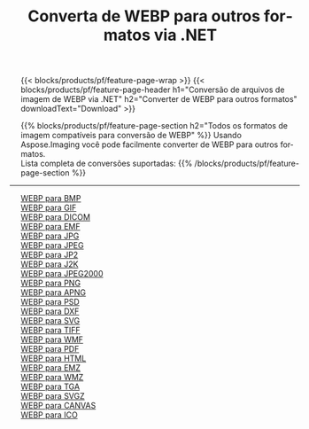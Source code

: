 ﻿---
title: Converta de WEBP para outros formatos via .NET 
weight: 3920
url: /pt/net/conversion/from/webp 
lang: pt
langdirlevel: 2
locales: zh-hans,ja,it,ru,de,es,fr,nl,id,lt,pl,pt,vi,tr,ko,zh-hant,ar,hi,th,sv,cs,uk,he
description: Usando Aspose.Imaging você pode facilmente converter de WEBP para outros formatos
---

{{< blocks/products/pf/feature-page-wrap >}}
{{< blocks/products/pf/feature-page-header h1="Conversão de arquivos de imagem de WEBP via .NET" h2="Converter de WEBP para outros formatos" downloadText="Download" >}}


{{% blocks/products/pf/feature-page-section  h2="Todos os formatos de imagem compatíveis para conversão de WEBP" %}}
Usando Aspose.Imaging você pode facilmente converter de WEBP para outros formatos.
<br/>
Lista completa de conversões suportadas:
{{% /blocks/products/pf/feature-page-section %}}
<div class="container-fluid productfamilypage bg-gray">
    <div class="convertypes bg-gray agp-content section">
        <div class="container">
		<hr style="margin-left:-20px;"/>
		<div class="row other-converters">
		    <div class='col-md-2 other-converter remove-lp remove-rp'><a href="/imaging/pt/net/conversion/webp-to-bmp" >WEBP para BMP</a></div><div class='col-md-2 other-converter remove-lp remove-rp'><a href="/imaging/pt/net/conversion/webp-to-gif" >WEBP para GIF</a></div><div class='col-md-2 other-converter remove-lp remove-rp'><a href="/imaging/pt/net/conversion/webp-to-dicom" >WEBP para DICOM</a></div><div class='col-md-2 other-converter remove-lp remove-rp'><a href="/imaging/pt/net/conversion/webp-to-emf" >WEBP para EMF</a></div><div class='col-md-2 other-converter remove-lp remove-rp'><a href="/imaging/pt/net/conversion/webp-to-jpg" >WEBP para JPG</a></div><div class='col-md-2 other-converter remove-lp remove-rp'><a href="/imaging/pt/net/conversion/webp-to-jpeg" >WEBP para JPEG</a></div><div class='col-md-2 other-converter remove-lp remove-rp'><a href="/imaging/pt/net/conversion/webp-to-jp2" >WEBP para JP2</a></div><div class='col-md-2 other-converter remove-lp remove-rp'><a href="/imaging/pt/net/conversion/webp-to-j2k" >WEBP para J2K</a></div><div class='col-md-2 other-converter remove-lp remove-rp'><a href="/imaging/pt/net/conversion/webp-to-jpeg2000" >WEBP para JPEG2000</a></div><div class='col-md-2 other-converter remove-lp remove-rp'><a href="/imaging/pt/net/conversion/webp-to-png" >WEBP para PNG</a></div><div class='col-md-2 other-converter remove-lp remove-rp'><a href="/imaging/pt/net/conversion/webp-to-apng" >WEBP para APNG</a></div><div class='col-md-2 other-converter remove-lp remove-rp'><a href="/imaging/pt/net/conversion/webp-to-psd" >WEBP para PSD</a></div><div class='col-md-2 other-converter remove-lp remove-rp'><a href="/imaging/pt/net/conversion/webp-to-dxf" >WEBP para DXF</a></div><div class='col-md-2 other-converter remove-lp remove-rp'><a href="/imaging/pt/net/conversion/webp-to-svg" >WEBP para SVG</a></div><div class='col-md-2 other-converter remove-lp remove-rp'><a href="/imaging/pt/net/conversion/webp-to-tiff" >WEBP para TIFF</a></div><div class='col-md-2 other-converter remove-lp remove-rp'><a href="/imaging/pt/net/conversion/webp-to-wmf" >WEBP para WMF</a></div><div class='col-md-2 other-converter remove-lp remove-rp'><a href="/imaging/pt/net/conversion/webp-to-pdf" >WEBP para PDF</a></div><div class='col-md-2 other-converter remove-lp remove-rp'><a href="/imaging/pt/net/conversion/webp-to-html" >WEBP para HTML</a></div><div class='col-md-2 other-converter remove-lp remove-rp'><a href="/imaging/pt/net/conversion/webp-to-emz" >WEBP para EMZ</a></div><div class='col-md-2 other-converter remove-lp remove-rp'><a href="/imaging/pt/net/conversion/webp-to-wmz" >WEBP para WMZ</a></div><div class='col-md-2 other-converter remove-lp remove-rp'><a href="/imaging/pt/net/conversion/webp-to-tga" >WEBP para TGA</a></div><div class='col-md-2 other-converter remove-lp remove-rp'><a href="/imaging/pt/net/conversion/webp-to-svgz" >WEBP para SVGZ</a></div><div class='col-md-2 other-converter remove-lp remove-rp'><a href="/imaging/pt/net/conversion/webp-to-canvas" >WEBP para CANVAS</a></div><div class='col-md-2 other-converter remove-lp remove-rp'><a href="/imaging/pt/net/conversion/webp-to-ico" >WEBP para ICO</a></div>
                </div>
        </div>
    </div>
</div>
<br/>

